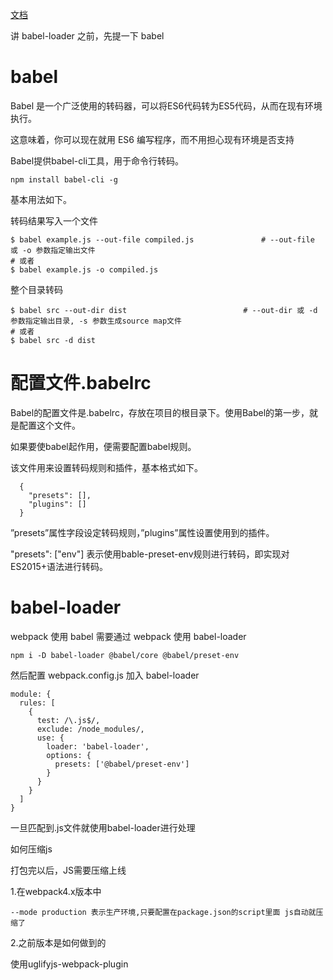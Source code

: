 
[文档](https://www.webpackjs.com/loaders/babel-loader/)


讲 babel-loader 之前，先提一下 babel

# babel

Babel 是一个广泛使用的转码器，可以将ES6代码转为ES5代码，从而在现有环境执行。

这意味着，你可以现在就用 ES6 编写程序，而不用担心现有环境是否支持


Babel提供babel-cli工具，用于命令行转码。
```
npm install babel-cli -g
```

基本用法如下。

转码结果写入一个文件
```
$ babel example.js --out-file compiled.js				# --out-file 或 -o 参数指定输出文件
# 或者
$ babel example.js -o compiled.js
```

整个目录转码
```
$ babel src --out-dir dist							# --out-dir 或 -d 参数指定输出目录, -s 参数生成source map文件
# 或者
$ babel src -d dist
```


# 配置文件.babelrc

Babel的配置文件是.babelrc，存放在项目的根目录下。使用Babel的第一步，就是配置这个文件。

如果要使babel起作用，便需要配置babel规则。

该文件用来设置转码规则和插件，基本格式如下。

```
  {
    "presets": [],
    "plugins": []
  }
```

”presets”属性字段设定转码规则，”plugins”属性设置使用到的插件。

"presets": ["env"] 表示使用bable-preset-env规则进行转码，即实现对ES2015+语法进行转码。 



# babel-loader

webpack 使用 babel 需要通过 webpack 使用 babel-loader

```
npm i -D babel-loader @babel/core @babel/preset-env 
```

然后配置 webpack.config.js 加入 babel-loader
```
module: {
  rules: [
    {
      test: /\.js$/,
      exclude: /node_modules/,
      use: {
        loader: 'babel-loader',
        options: {
          presets: ['@babel/preset-env']
        }
      }
    }
  ]
}
```

一旦匹配到.js文件就使用babel-loader进行处理










如何压缩js

打包完以后，JS需要压缩上线

1.在webpack4.x版本中

    --mode production 表示生产环境,只要配置在package.json的script里面 js自动就压缩了
2.之前版本是如何做到的

使用uglifyjs-webpack-plugin